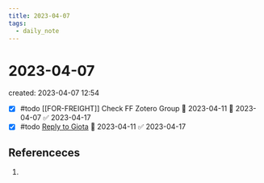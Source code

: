 ```yaml
---
title: 2023-04-07
tags:
  - daily_note
---
```


# 2023-04-07
created: 2023-04-07 12:54

- [x] #todo [[FOR-FREIGHT]] Check FF Zotero Group 🛫 2023-04-11 📅 2023-04-07 ✅ 2023-04-17
- [x] #todo [Reply to Giota](hook://email/PA4PR09MB4733999E0842848A12546F53828F9%40PA4PR09MB4733.eurprd09.prod.outlook.com) 🛫 2023-04-11 ✅ 2023-04-17

## Referenceces
1. 